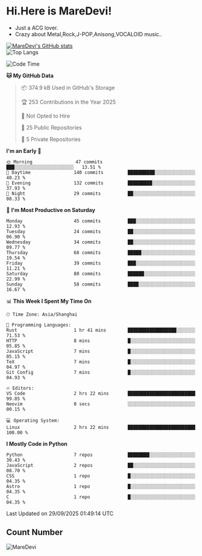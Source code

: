 # Hi.Here is MareDevi!

- Just a ACG lover.
- Crazy about Metal,Rock,J-POP,Anisong,VOCALOID music..

[![MareDevi's GitHub stats](https://github-readme-stats.vercel.app/api?username=MareDevi&show_icons=true&theme=algolia)](https://github.com/anuraghazra/github-readme-stats)  
![Top Langs](https://github-readme-stats.vercel.app/api/top-langs/?username=MareDevi&layout=compact&theme=algolia)

<!--START_SECTION:waka-->
![Code Time](http://img.shields.io/badge/Code%20Time-321%20hrs%2026%20mins-blue)

**🐱 My GitHub Data** 

> 📦 374.9 kB Used in GitHub's Storage 
 > 
> 🏆 253 Contributions in the Year 2025
 > 
> 🚫 Not Opted to Hire
 > 
> 📜 25 Public Repositories 
 > 
> 🔑 5 Private Repositories 
 > 
**I'm an Early 🐤** 

```text
🌞 Morning                47 commits          ███░░░░░░░░░░░░░░░░░░░░░░   13.51 % 
🌆 Daytime                140 commits         ██████████░░░░░░░░░░░░░░░   40.23 % 
🌃 Evening                132 commits         █████████░░░░░░░░░░░░░░░░   37.93 % 
🌙 Night                  29 commits          ██░░░░░░░░░░░░░░░░░░░░░░░   08.33 % 
```
📅 **I'm Most Productive on Saturday** 

```text
Monday                   45 commits          ███░░░░░░░░░░░░░░░░░░░░░░   12.93 % 
Tuesday                  24 commits          ██░░░░░░░░░░░░░░░░░░░░░░░   06.90 % 
Wednesday                34 commits          ██░░░░░░░░░░░░░░░░░░░░░░░   09.77 % 
Thursday                 68 commits          █████░░░░░░░░░░░░░░░░░░░░   19.54 % 
Friday                   39 commits          ███░░░░░░░░░░░░░░░░░░░░░░   11.21 % 
Saturday                 80 commits          ██████░░░░░░░░░░░░░░░░░░░   22.99 % 
Sunday                   58 commits          ████░░░░░░░░░░░░░░░░░░░░░   16.67 % 
```


📊 **This Week I Spent My Time On** 

```text
🕑︎ Time Zone: Asia/Shanghai

💬 Programming Languages: 
Rust                     1 hr 41 mins        ██████████████████░░░░░░░   71.53 % 
HTTP                     8 mins              █░░░░░░░░░░░░░░░░░░░░░░░░   05.85 % 
JavaScript               7 mins              █░░░░░░░░░░░░░░░░░░░░░░░░   05.15 % 
TeX                      7 mins              █░░░░░░░░░░░░░░░░░░░░░░░░   04.97 % 
Git Config               7 mins              █░░░░░░░░░░░░░░░░░░░░░░░░   04.93 % 

🔥 Editors: 
VS Code                  2 hrs 22 mins       █████████████████████████   99.85 % 
Neovim                   0 secs              ░░░░░░░░░░░░░░░░░░░░░░░░░   00.15 % 

💻 Operating System: 
Linux                    2 hrs 22 mins       █████████████████████████   100.00 % 
```

**I Mostly Code in Python** 

```text
Python                   7 repos             ████████░░░░░░░░░░░░░░░░░   30.43 % 
JavaScript               2 repos             ██░░░░░░░░░░░░░░░░░░░░░░░   08.70 % 
CSS                      1 repo              █░░░░░░░░░░░░░░░░░░░░░░░░   04.35 % 
Astro                    1 repo              █░░░░░░░░░░░░░░░░░░░░░░░░   04.35 % 
C                        1 repo              █░░░░░░░░░░░░░░░░░░░░░░░░   04.35 % 
```




 Last Updated on 29/09/2025 01:49:14 UTC
<!--END_SECTION:waka-->

## Count Number
![MareDevi](https://count.getloli.com/get/@maredevi?theme=moebooru-h)  

<!---
MareDevi/MareDevi is a ✨ special ✨ repository because its `README.md` (this file) appears on your GitHub profile.
You can click the Preview link to take a look at your changes.
--->
